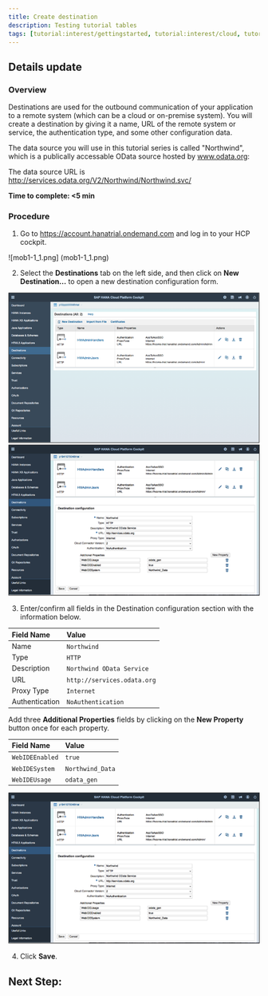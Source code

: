 ```yaml
---
title: Create destination
description: Testing tutorial tables
tags: [tutorial:interest/gettingstarted, tutorial:interest/cloud, tutorial:product/hcp, tutorial:technology/java]
---
```


## Details update

### Overview
Destinations are used for the outbound communication of your application to a remote system (which can be a cloud or on-premise system). You will create a destination by giving it a name, URL of the remote system or service, the authentication type, and some other configuration data.

The data source you will use in this tutorial series is called "Northwind", which is a publically accessable OData source hosted by www.odata.org:

The data source URL is <http://services.odata.org/V2/Northwind/Northwind.svc/>

**Time to complete: <5 min**

### Procedure

1. Go to <https://account.hanatrial.ondemand.com> and log in to your HCP cockpit.

![mob1-1_1.png] (mob1-1_1.png)

2. Select the **Destinations** tab on the left side, and then click on **New Destination…** to open a new destination configuration form.

![mob1.png](mob1-1_2.png)
![mob1-1_3.png](mob1-1_3.png)
 
3. Enter/confirm all fields in the Destination configuration section with the information below.

 Field Name     | Value
 :------------- | :-------------
 Name           | `Northwind`
 Type           | `HTTP`
 Description    | `Northwind OData Service`
 URL            | `http://services.odata.org`
 Proxy Type     | `Internet`
 Authentication | `NoAuthentication`
 
 Add three **Additional Properties** fields by clicking on the **New Property** button once for each property.
 
 Field Name     | Value
 :------------- | :-------------
 `WebIDEEnabled`  | `true`
 `WebIDESystem`   | `Northwind_Data`
 `WebIDEUsage`    | `odata_gen`

 ![mob1-1_3.png](mob1-1_3.png)
 
4. Click **Save**.

## Next Step:
